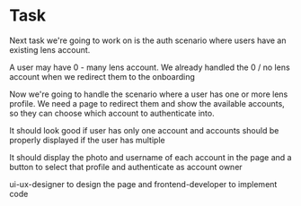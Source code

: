 # Task

Next task we're going to work on is the auth scenario where users have an existing lens account.

A user may have 0 - many lens account. We already handled the 0 / no lens account when we redirect them to the onboarding

Now we're going to handle the scenario where a user has one or more lens profile. We need a page to redirect them
and show the available accounts, so they can choose which account to authenticate into.

It should look good if user has only one account and accounts should be properly displayed if the user has multiple

It should display the photo and username of each account in the page and a button to select that profile and authenticate as account owner

ui-ux-designer to design the page and frontend-developer to implement code
